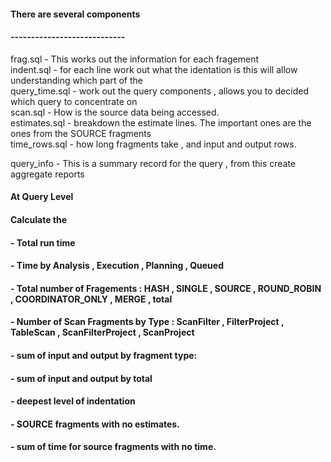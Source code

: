 ####
#### There are several components
#### ----------------------------
frag.sql - This works out the information for each fragement <br />
indent.sql - for each line work out what the identation is this will allow understanding which part of the <br />
query_time.sql - work out the query components , allows you to decided which query to concentrate on <br />
scan.sql - How is the source data being accessed.<br />
estimates.sql - breakdown the estimate lines. The important ones are the ones from the SOURCE fragments<br />
time_rows.sql - how long fragments take , and input and output rows.<br />

query_info - This is a summary record for the query , from this create aggregate reports <br />

#### At Query Level
####
#### Calculate the 
#### - Total run time
#### - Time by  Analysis , Execution , Planning , Queued
#### - Total number of Fragements : HASH , SINGLE , SOURCE , ROUND_ROBIN , COORDINATOR_ONLY , MERGE , total
#### - Number of Scan Fragments by Type : ScanFilter , FilterProject , TableScan , ScanFilterProject , ScanProject
#### - sum of input and output by fragment type: 
#### - sum of input and output by total
#### - deepest level of indentation
#### - SOURCE fragments with no estimates.
#### - sum of time for source fragments with no time.
